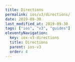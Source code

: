 ```yaml
---
title: Directions
permalink: ios/v3/directions/
date: 2019-09-30
last_modified_at: 2019-09-30
tags: ["ios", "v3", "guides"]
eleventyNavigation:
  key: iox-v3-directions
  title: Directions
  parent: ios-v3
  order: 4
---
```

